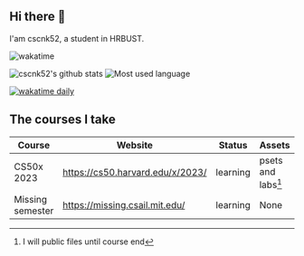 ## Hi there 👋
I'am cscnk52, a student in HRBUST.
<!--
**cscnk52/cscnk52** is a ✨ _special_ ✨ repository because its `README.md` (this file) appears on your GitHub profile.

Here are some ideas to get you started:

- 🔭 I’m currently working on ...
- 🌱 I’m currently learning ...
- 👯 I’m looking to collaborate on ...
- 🤔 I’m looking for help with ...
- 💬 Ask me about ...
- 📫 How to reach me: ...
- 😄 Pronouns: ...
- ⚡ Fun fact: ...

some useful sources: https://github.com/abhisheknaiidu/awesome-github-profile-readme#tools 
-->
![wakatime](https://wakatime.com/badge/user/c24926a3-6b4d-4e87-a69e-40a7585eda1e.svg)

![cscnk52's github stats](https://github-readme-stats.vercel.app/api?username=cscnk52&show_icons=true&theme=tokyonight&include_all_commits=true&hide_border=true)
![Most used language](https://github-readme-stats.vercel.app/api/top-langs/?username=cscnk52&layout=compact&theme=tokyonight&include_all_commits=true&hide_border=true)

[![wakatime daily](https://wakatime.com/share/@c24926a3-6b4d-4e87-a69e-40a7585eda1e/a29ae007-dbf5-4c74-a9e1-25d57d376cb4.svg)](https://wakatime.com/@c24926a3-6b4d-4e87-a69e-40a7585eda1e)

## The courses I take

| Course           | Website                          | Status   | Assets             |
|------------------|----------------------------------|----------|--------------------|
| CS50x 2023       | https://cs50.harvard.edu/x/2023/ | learning | psets and labs[^1] |
| Missing semester | https://missing.csail.mit.edu/   | learning | None               |

[^1]: I will public files until course end
